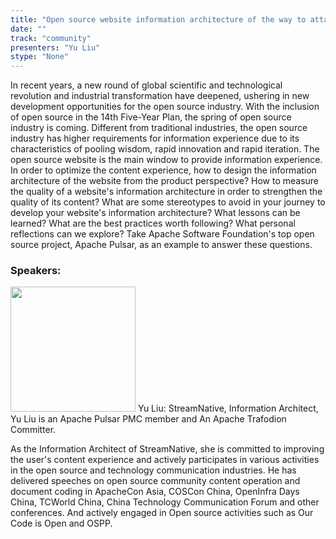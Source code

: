 ```yaml
---
title: "Open source website information architecture of the way to attack and defend"
date: "" 
track: "community"
presenters: "Yu Liu"
stype: "None"
---
```

In recent years, a new round of global scientific and technological revolution and industrial transformation have deepened, ushering in new development opportunities for the open source industry. With the inclusion of open source in the 14th Five-Year Plan, the spring of open source industry is coming. Different from traditional industries, the open source industry has higher requirements for information experience due to its characteristics of pooling wisdom, rapid innovation and rapid iteration. The open source website is the main window to provide information experience. In order to optimize the content experience, how to design the information architecture of the website from the product perspective? How to measure the quality of a website's information architecture in order to strengthen the quality of its content? What are some stereotypes to avoid in your journey to develop your website's information architecture? What lessons can be learned? What are the best practices worth following? What personal reflections can we explore? Take Apache Software Foundation's top open source project, Apache Pulsar, as an example to answer these questions.
 ### Speakers: 
 <img src="images/speaker/1095.png" width="200" />
 Yu Liu: StreamNative, Information Architect, Yu Liu is an Apache Pulsar PMC member and An Apache Trafodion Committer.

As the Information Architect of StreamNative, she is committed to improving the user's content experience and actively participates in various activities in the open source and technology communication industries. He has delivered speeches on open source community content operation and document coding in ApacheCon Asia, COSCon China, OpenInfra Days China, TCWorld China, China Technology Communication Forum and other conferences. And actively engaged in Open source activities such as Our Code is Open and OSPP.
 